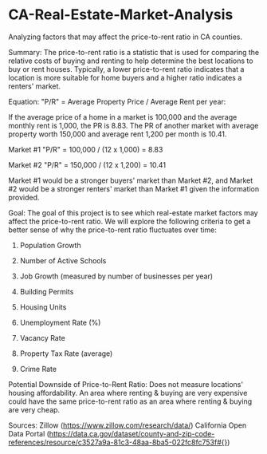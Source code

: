 # CA-Real-Estate-Market-Analysis

Analyzing factors that may affect the price-to-rent ratio in CA counties. 

Summary: The price-to-rent ratio is a statistic that is used for comparing the relative costs of buying and renting to help determine the best locations to buy or rent houses. Typically, a lower price-to-rent ratio indicates that a location is more suitable for home buyers and a higher ratio indicates a renters' market. 

Equation: "P/R" = Average Property Price / Average Rent per year:

If the average price of a home in a market is 100,000 and the average monthly rent is 1,000, the PR is 8.83. The PR of another market with average property worth 150,000 and average rent 1,200 per month is 10.41.

Market #1 "P/R" = 100,000 / (12 x 1,000) = 8.83

Market #2 "P/R" = 150,000 / (12 x 1,200) = 10.41

Market #1 would be a stronger buyers' market than Market #2, and Market #2 would be a stronger renters' market than Market #1 given the information provided. 

Goal: The goal of this project is to see which real-estate market factors may affect the price-to-rent ratio. We will explore the following criteria to get a better sense of why the price-to-rent ratio fluctuates over time:

1. Population Growth

2. Number of Active Schools 

3. Job Growth (measured by number of businesses per year)

4. Building Permits

5. Housing Units

6. Unemployment Rate (%)

7. Vacancy Rate

8. Property Tax Rate (average)

9. Crime Rate

Potential Downside of Price-to-Rent Ratio: Does not measure locations' housing affordability. An area where renting & buying are very expensive could have the same price-to-rent ratio as an area where renting & buying are very cheap. 

Sources: Zillow (https://www.zillow.com/research/data/) California Open Data Portal (https://data.ca.gov/dataset/county-and-zip-code-references/resource/c3527a9a-81c3-48aa-8ba5-022fc8fc753f#{})
